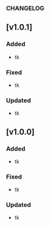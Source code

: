 ### CHANGELOG

## [v1.0.1]

### Added

- tk

### Fixed

- tk

### Updated

- tk

## [v1.0.0]

### Added

- tk

### Fixed

- tk

### Updated

- tk
